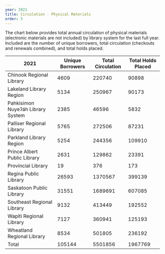 ```yaml
---
year: 2021
title: Circulation - Physical Materials
order: 5
---
```


The chart below provides total annual circulation of physical materials (electronic materials are not included) by library system for the last full year.  Included are the number of unique borrowers, total circulation (checkouts and renewals combined), and total holds placed.

| 2021 | Unique Borrowers | Total Circulation | Total Holds Placed | 
| ---- | ---------------- | ----------------- | ------------------ |
| Chinook Regional Library | 4609 | 220740 | 90898 | 
| Lakeland Library Region | 5134 | 250967 | 90173 | 
| Pahkisimon Nuyeʔáh Library System | 2385 | 46596 | 5832 | 
| Palliser Regional Library | 5765 | 272506 | 87231 | 
| Parkland Library Region | 5254 | 244356 | 109910 | 
| Prince Albert Public Library | 2631 | 129862 | 23391 | 
| Provincial Library | 19 | 376 | 173 | 
| Regina Public Library | 26593 | 1370567 | 399139 | 
| Saskatoon Public Library | 31551 | 1689691 | 607085 | 
| Southeast Regional Library | 9132 | 413449 | 192552 | 
| Wapiti Regional Library | 7127 | 360941 | 125193 | 
| Wheatland Regional Library | 8534 | 501805 | 236192 | 
| Total | 105144 | 5501856 | 1967769 |